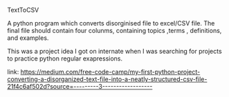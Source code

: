TextToCSV

A python program which converts disorginised file to excel/CSV file. The final file should contain four  colunms, containing topics ,terms , definitions, and examples. 

This was a project idea I got on internate when I was searching for projects to practice python regular exapressions. 

link: https://medium.com/free-code-camp/my-first-python-project-converting-a-disorganized-text-file-into-a-neatly-structured-csv-file-21f4c6af502d?source=---------3------------------
